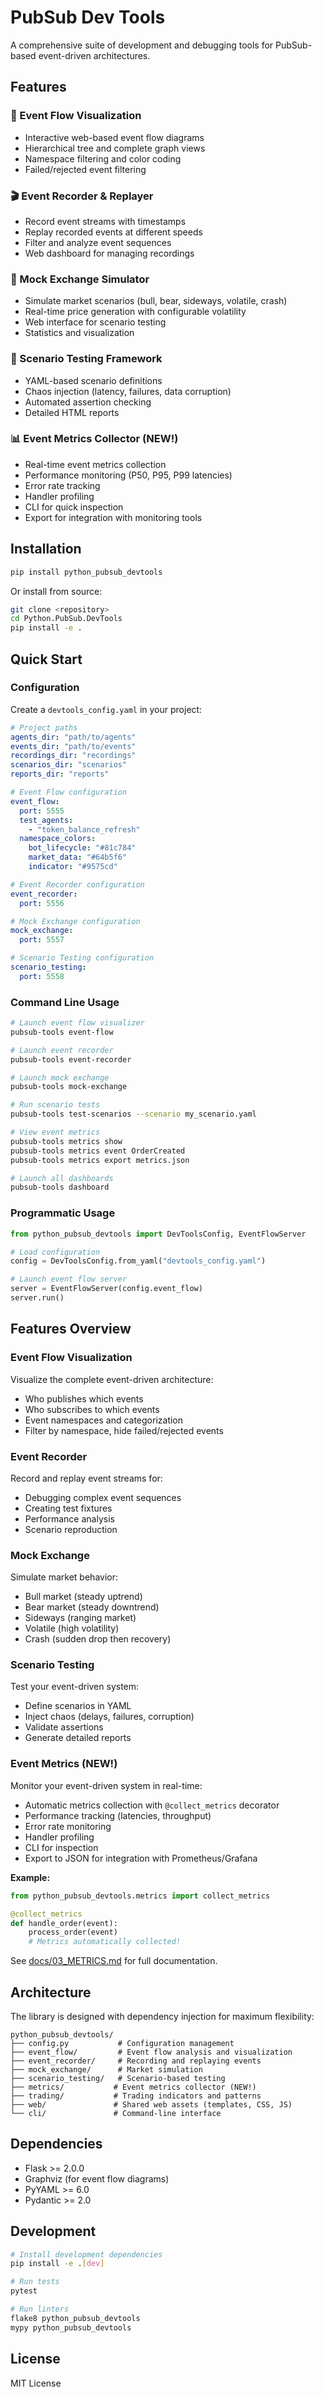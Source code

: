# PubSub Dev Tools

A comprehensive suite of development and debugging tools for PubSub-based event-driven architectures.

## Features

### 🎯 Event Flow Visualization

- Interactive web-based event flow diagrams
- Hierarchical tree and complete graph views
- Namespace filtering and color coding
- Failed/rejected event filtering

### 🎬 Event Recorder & Replayer

- Record event streams with timestamps
- Replay recorded events at different speeds
- Filter and analyze event sequences
- Web dashboard for managing recordings

### 🎰 Mock Exchange Simulator

- Simulate market scenarios (bull, bear, sideways, volatile, crash)
- Real-time price generation with configurable volatility
- Web interface for scenario testing
- Statistics and visualization

### 🧪 Scenario Testing Framework

- YAML-based scenario definitions
- Chaos injection (latency, failures, data corruption)
- Automated assertion checking
- Detailed HTML reports

### 📊 Event Metrics Collector (NEW!)

- Real-time event metrics collection
- Performance monitoring (P50, P95, P99 latencies)
- Error rate tracking
- Handler profiling
- CLI for quick inspection
- Export for integration with monitoring tools

## Installation

```bash
pip install python_pubsub_devtools
```

Or install from source:

```bash
git clone <repository>
cd Python.PubSub.DevTools
pip install -e .
```

## Quick Start

### Configuration

Create a `devtools_config.yaml` in your project:

```yaml
# Project paths
agents_dir: "path/to/agents"
events_dir: "path/to/events"
recordings_dir: "recordings"
scenarios_dir: "scenarios"
reports_dir: "reports"

# Event Flow configuration
event_flow:
  port: 5555
  test_agents:
    - "token_balance_refresh"
  namespace_colors:
    bot_lifecycle: "#81c784"
    market_data: "#64b5f6"
    indicator: "#9575cd"

# Event Recorder configuration
event_recorder:
  port: 5556

# Mock Exchange configuration
mock_exchange:
  port: 5557

# Scenario Testing configuration
scenario_testing:
  port: 5558
```

### Command Line Usage

```bash
# Launch event flow visualizer
pubsub-tools event-flow

# Launch event recorder
pubsub-tools event-recorder

# Launch mock exchange
pubsub-tools mock-exchange

# Run scenario tests
pubsub-tools test-scenarios --scenario my_scenario.yaml

# View event metrics
pubsub-tools metrics show
pubsub-tools metrics event OrderCreated
pubsub-tools metrics export metrics.json

# Launch all dashboards
pubsub-tools dashboard
```

### Programmatic Usage

```python
from python_pubsub_devtools import DevToolsConfig, EventFlowServer

# Load configuration
config = DevToolsConfig.from_yaml("devtools_config.yaml")

# Launch event flow server
server = EventFlowServer(config.event_flow)
server.run()
```

## Features Overview

### Event Flow Visualization

Visualize the complete event-driven architecture:

- Who publishes which events
- Who subscribes to which events
- Event namespaces and categorization
- Filter by namespace, hide failed/rejected events

### Event Recorder

Record and replay event streams for:

- Debugging complex event sequences
- Creating test fixtures
- Performance analysis
- Scenario reproduction

### Mock Exchange

Simulate market behavior:

- Bull market (steady uptrend)
- Bear market (steady downtrend)
- Sideways (ranging market)
- Volatile (high volatility)
- Crash (sudden drop then recovery)

### Scenario Testing

Test your event-driven system:

- Define scenarios in YAML
- Inject chaos (delays, failures, corruption)
- Validate assertions
- Generate detailed reports

### Event Metrics (NEW!)

Monitor your event-driven system in real-time:

- Automatic metrics collection with `@collect_metrics` decorator
- Performance tracking (latencies, throughput)
- Error rate monitoring
- Handler profiling
- CLI for inspection
- Export to JSON for integration with Prometheus/Grafana

**Example:**
```python
from python_pubsub_devtools.metrics import collect_metrics

@collect_metrics
def handle_order(event):
    process_order(event)
    # Metrics automatically collected!
```

See [docs/03_METRICS.md](docs/03_METRICS.md) for full documentation.

## Architecture

The library is designed with dependency injection for maximum flexibility:

```
python_pubsub_devtools/
├── config.py           # Configuration management
├── event_flow/         # Event flow analysis and visualization
├── event_recorder/     # Recording and replaying events
├── mock_exchange/      # Market simulation
├── scenario_testing/   # Scenario-based testing
├── metrics/           # Event metrics collector (NEW!)
├── trading/           # Trading indicators and patterns
├── web/               # Shared web assets (templates, CSS, JS)
└── cli/               # Command-line interface
```

## Dependencies

- Flask >= 2.0.0
- Graphviz (for event flow diagrams)
- PyYAML >= 6.0
- Pydantic >= 2.0

## Development

```bash
# Install development dependencies
pip install -e .[dev]

# Run tests
pytest

# Run linters
flake8 python_pubsub_devtools
mypy python_pubsub_devtools
```

## License

MIT License
